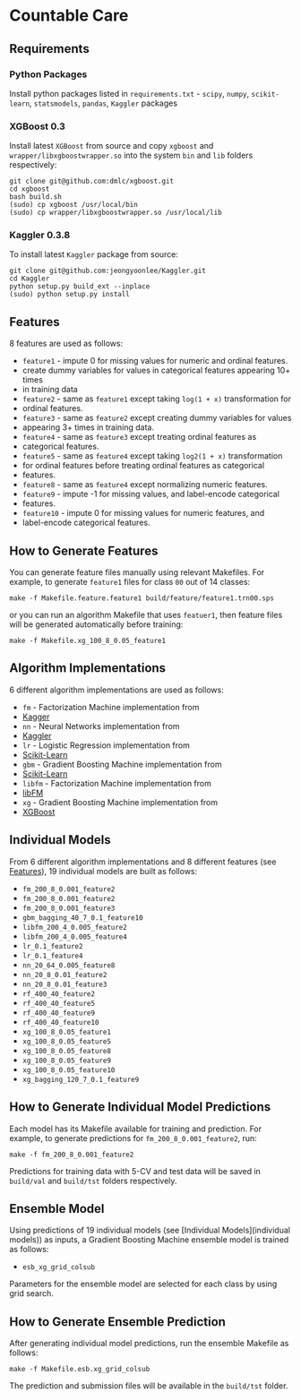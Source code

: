 Countable Care
==============

## Requirements
### Python Packages
Install python packages listed in `requirements.txt` - `scipy`, `numpy`,
`scikit-learn`, `statsmodels`, `pandas`, `Kaggler` packages

### XGBoost 0.3
Install latest `XGBoost` from source and copy `xgboost` and
`wrapper/libxgboostwrapper.so` into the system `bin` and `lib` folders
respectively:
```
git clone git@github.com:dmlc/xgboost.git
cd xgboost
bash build.sh
(sudo) cp xgboost /usr/local/bin
(sudo) cp wrapper/libxgboostwrapper.so /usr/local/lib
```

### Kaggler 0.3.8
To install latest `Kaggler` package from source:
```
git clone git@github.com:jeongyoonlee/Kaggler.git
cd Kaggler
python setup.py build_ext --inplace
(sudo) python setup.py install
```

## Features
8 features are used as follows:
* `feature1` - impute 0 for missing values for numeric and ordinal features.
* create dummy variables for values in categorical features appearing 10+ times
* in training data
* `feature2` - same as `feature1` except taking `log(1 + x)` transformation for
* ordinal features.
* `feature3` - same as `feature2` except creating dummy variables for values
* appearing 3+ times in training data.
* `feature4` - same as `feature3` except treating ordinal features as
* categorical features.
* `feature5` - same as `feature4` except taking `log2(1 + x)` transformation
* for ordinal features before treating ordinal features as categorical
* features.
* `feature8` - same as `feature4` except normalizing numeric features.
* `feature9` - impute -1 for missing values, and label-encode categorical
* features.
* `feature10` - impute 0 for missing values for numeric features, and
* label-encode categorical features.

## How to Generate Features
You can generate feature files manually using relevant Makefiles.  For example,
to generate `feature1` files for class `00` out of 14 classes:
```
make -f Makefile.feature.feature1 build/feature/feature1.trn00.sps
```

or you can run an algorithm Makefile that uses `featuer1`, then feature files
will be generated automatically before training:
```
make -f Makefile.xg_100_8_0.05_feature1
```

## Algorithm Implementations
6 different algorithm implementations are used as follows:
* `fm` - Factorization Machine implementation from
* [Kagger](https://github.com/jeongyoonlee/Kaggler)
* `nn` - Neural Networks implementation from
* [Kaggler](https://github.com/jeongyoonlee/Kaggler)
* `lr` - Logistic Regression implementation from
* [Scikit-Learn](http://scikit-learn.org/stable/)
* `gbm` - Gradient Boosting Machine implementation from
* [Scikit-Learn](http://scikit-learn.org/stable/)
* `libfm` - Factorization Machine implementation from
* [libFM](http://www.libfm.org/)
* `xg` - Gradient Boosting Machine implementation from
* [XGBoost](https://github.com/dmlc/xgboost)

## Individual Models
From 6 different algorithm implementations and 8 different features (see
[Features](features)), 19 individual models are built as follows:
* `fm_200_8_0.001_feature2`
* `fm_200_8_0.001_feature2`
* `fm_200_8_0.001_feature3`
* `gbm_bagging_40_7_0.1_feature10`
* `libfm_200_4_0.005_feature2`
* `libfm_200_4_0.005_feature4`
* `lr_0.1_feature2`
* `lr_0.1_feature4`
* `nn_20_64_0.005_feature8`
* `nn_20_8_0.01_feature2`
* `nn_20_8_0.01_feature3`
* `rf_400_40_feature2`
* `rf_400_40_feature5`
* `rf_400_40_feature9`
* `rf_400_40_feature10`
* `xg_100_8_0.05_feature1`
* `xg_100_8_0.05_feature5`
* `xg_100_8_0.05_feature8`
* `xg_100_8_0.05_feature9`
* `xg_100_8_0.05_feature10`
* `xg_bagging_120_7_0.1_feature9`

## How to Generate Individual Model Predictions
Each model has its Makefile available for training and prediction.  For
example, to generate predictions for `fm_200_8_0.001_feature2`, run:
```
make -f fm_200_8_0.001_feature2
```

Predictions for training data with 5-CV and test data will be saved in
`build/val` and `build/tst` folders respectively.

## Ensemble Model
Using predictions of 19 individual models (see [Individual Models](individual
models)) as inputs, a Gradient Boosting Machine ensemble model is trained as
follows:
* `esb_xg_grid_colsub`

Parameters for the ensemble model are selected for each class by using grid
search.

## How to Generate Ensemble Prediction
After generating individual model predictions, run the ensemble Makefile as
follows:
```
make -f Makefile.esb.xg_grid_colsub
```

The prediction and submission files will be available in the `build/tst`
folder.
